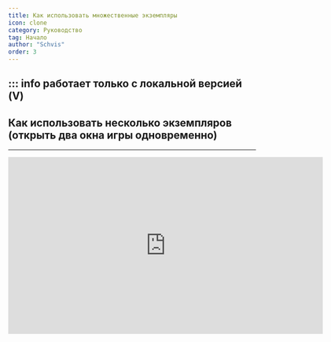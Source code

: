 ```yaml
---
title: Как использовать множественные экземпляры
icon: clone
category: Руководство
tag: Начало
author: "Schvis"
order: 3
---
```

::: info работает только с локальной версией (V) 
---

## Как использовать несколько экземпляров (открыть два окна игры одновременно)

---
<div class="iframe-container"><iframe width="640" height="360" src="https://www.youtube.com/embed/pSAxKoneT64" title="Multi-Instance V (Обновлено)" frameborder="0" allow="accelerometer; autoplay; clipboard-write; encrypted-media; gyroscope; picture-in-picture; web-share" allowfullscreen></iframe></div>
